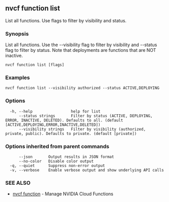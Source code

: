 ## nvcf function list

List all functions. Use flags to filter by visibility and status.

### Synopsis

List all functions. Use the --visibility flag to filter by visibility and --status flag to filter by status. Note that deployments are functions that are NOT inactive.

```
nvcf function list [flags]
```

### Examples

```
nvcf function list --visibility authorized --status ACTIVE,DEPLOYING
```

### Options

```
  -h, --help                 help for list
      --status strings       Filter by status (ACTIVE, DEPLOYING, ERROR, INACTIVE, DELETED). Defaults to all. (default [ACTIVE,DEPLOYING,ERROR,INACTIVE,DELETED])
      --visibility strings   Filter by visibility (authorized, private, public). Defaults to private. (default [private])
```

### Options inherited from parent commands

```
      --json       Output results in JSON format
      --no-color   Disable color output
  -q, --quiet      Suppress non-error output
  -v, --verbose    Enable verbose output and show underlying API calls
```

### SEE ALSO

* [nvcf function](nvcf_function.md)	 - Manage NVIDIA Cloud Functions

